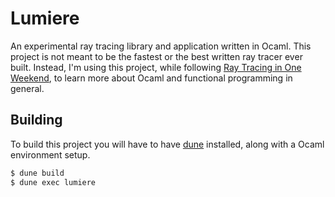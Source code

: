 # Lumiere

An experimental ray tracing library and application written in Ocaml. This project is not
meant to be the fastest or the best written ray tracer ever built. Instead, I'm using this
project, while following
[Ray Tracing in One Weekend](https://raytracing.github.io/books/RayTracingInOneWeekend.html),
to learn more about Ocaml and functional programming in general.

## Building

To build this project you will have to have [dune](https://github.com/ocaml/dune) installed,
along with a Ocaml environment setup.

```bash
$ dune build
$ dune exec lumiere
```
